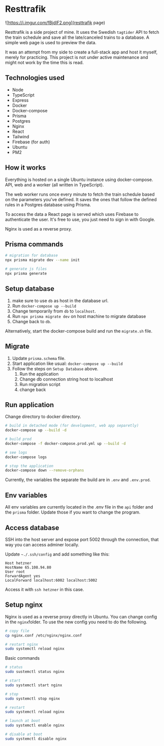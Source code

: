 # Resttrafik

![https://i.imgur.com/fBjdIF2.png](resttrafik page)

Resttrafik is a side project of mine. It uses the Swedish `tagtider` API to fetch the train schedule and save all the late/canceled trains to a database. A simple web page is used to preview the data.

It was an attempt from my side to create a full-stack app and host it myself, merely for practicing. This project is not under active maintenance and might not work by the time this is read.

## Technologies used

* Node
* TypeScript
* Express
* Docker
* Docker-compose
* Prisma
* Postgres
* Nginx
* React
* Tailwind
* Firebase (for auth)
* Ubuntu
* PM2


## How it works

Everything is hosted on a single Ubuntu instance using docker-compose. API, web and a worker (all written in TypeScript). 

The web worker runs once every minute to fetch the train schedule based on the parameters you've defined. It saves the ones that follow the defined rules in a Postgres database using Prisma. 

To access the data a React page is served which uses Firebase to authenticate the user. It's free to use, you just need to sign in with Google.

Nginx is used as a reverse proxy. 

## Prisma commands

```bash
# migration for database
npx prisma migrate dev --name init

# generate js files
npx prisma generate
```

## Setup database

1. make sure to use `db` as host in the database url.
2. Run `docker-compose up --build`
3. Change temporarily from `db` to `localhost`.
4. Run `npx prisma migrate dev` on host machine to migrate database
5. Change back to `db`.

Alternatively, start the docker-compose build and run the `migrate.sh` file.

## Migrate

1. Update `prisma.schema` file.
2. Start application like usual: `docker-compose up --build` 
3. Follow the steps on `Setup Database` above.
   1. Run the application
   2. Change db connection string host to localhost
   3. Run migration script
   4. change back

## Run application

Change directory to docker directory.

```bash
# build in detached mode (for development, web app separetly)
docker-compose up --build -d

# build prod
docker-compose -f docker-compose.prod.yml up --build -d

# see logs
docker-compose logs

# stop the application
docker-compose down --remove-orphans
```

Currently, the variables the separate the build are in `.env` and `.env.prod`.

## Env variables

All env variables are currently located in the .env file in the `api` folder and the `prisma` folder. Update those if you want to change the program.

## Access database

SSH into the host server and expose port 5002 through the connection, that way you can access adminer locally.

Update `~./.ssh/config` and add something like this:

```
Host hetzner
HostName 65.108.94.80
User root
ForwardAgent yes
LocalForward localhost:6002 localhost:5002
```

Access it with `ssh hetzner` in this case.

## Setup nginx

Nginx is used as a reverse proxy directly in Ubuntu. You can change config in the `nginx`folder. To use the new config you need to do the following.

```bash
# copy file
cp nginx.conf /etc/nginx/nginx.conf

# restart nginx
sudo systemctl reload nginx
```

Basic commands 

```bash
# status
sudo sustemctl status nginx

# start
sudo systemctl start nginx

# stop
sudo systemctl stop nginx

# restart
sudo systemctl reload nginx

# launch at boot
sudo systemctl enable nginx

# disable at boot
sudo systemctl disable nginx
```